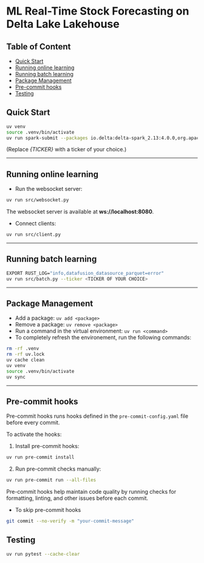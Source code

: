 # ML Real-Time Stock Forecasting on Delta Lake Lakehouse


## Table of Content
<!-- START doctoc generated TOC please keep comment here to allow auto update -->
<!-- DON'T EDIT THIS SECTION, INSTEAD RE-RUN doctoc TO UPDATE -->

- [Quick Start](#quick-start)
- [Running online learning](#running-online-learning)
- [Running batch learning](#running-batch-learning)
- [Package Management](#package-management)
- [Pre-commit hooks](#pre-commit-hooks)
- [Testing](#testing)

<!-- END doctoc generated TOC please keep comment here to allow auto update -->

## Quick Start

```bash
uv venv
source .venv/bin/activate
uv run spark-submit --packages io.delta:delta-spark_2.13:4.0.0,org.apache.hadoop:hadoop-aws:3.4.0,com.amazonaws:aws-java-sdk-bundle:1.12.262 src/main.py {TICKER} --cache-clear
```

(Replace *{TICKER}* with a ticker of your choice.)


<hr />

## Running online learning

- Run the websocket server:

```bash
uv run src/websocket.py
```

The websocket server is available at **ws://localhost:8080**.

- Connect clients:

```bash
uv run src/client.py
```

<hr />


## Running batch learning

```bash
EXPORT RUST_LOG="info,datafusion_datasource_parquet=error"
uv run src/batch.py --ticker <TICKER OF YOUR CHOICE>
```

<hr />


## Package Management

- Add a package: `uv add <package>`
- Remove a package: `uv remove <package>`
- Run a command in the virtual environment: `uv run <command>`
- To completely refresh the environement, run the following commands:

```bash
rm -rf .venv
rm -rf uv.lock
uv cache clean
uv venv
source .venv/bin/activate
uv sync
```

<hr />


## Pre-commit hooks

Pre-commit hooks runs hooks defined in the `pre-commit-config.yaml` file before every commit.

To activate the hooks:

1. Install pre-commit hooks:

```bash
uv run pre-commit install
```

2. Run pre-commit checks manually:

```bash
uv run pre-commit run --all-files
```

Pre-commit hooks help maintain code quality by running checks for formatting, linting, and other issues before each commit.

* To skip pre-commit hooks

```bash
git commit --no-verify -m "your-commit-message"
```


## Testing

```bash
uv run pytest --cache-clear
```

